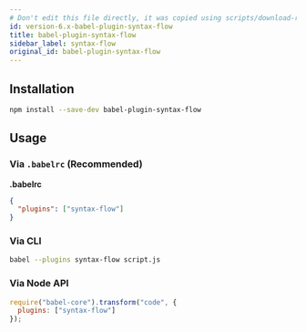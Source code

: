 ```yaml
---
# Don't edit this file directly, it was copied using scripts/download-readmes.js: 
id: version-6.x-babel-plugin-syntax-flow
title: babel-plugin-syntax-flow
sidebar_label: syntax-flow
original_id: babel-plugin-syntax-flow
---
```


## Installation

```sh
npm install --save-dev babel-plugin-syntax-flow
```

## Usage

### Via `.babelrc` (Recommended)

**.babelrc**

```json
{
  "plugins": ["syntax-flow"]
}
```

### Via CLI

```sh
babel --plugins syntax-flow script.js
```

### Via Node API

```javascript
require("babel-core").transform("code", {
  plugins: ["syntax-flow"]
});
```


